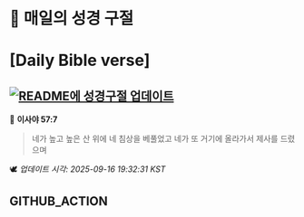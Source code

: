 # 🙏 매일의 성경 구절
# [Daily Bible verse]
## [![README에 성경구절 업데이트](https://github.com/DONGSUKA/first_test/actions/workflows/update-readme-bible.yml/badge.svg)](https://github.com/DONGSUKA/first_test/actions/workflows/update-readme-bible.yml)
<!-- START_BIBLE_VERSE -->
📖 **이사야 57:7**
> 네가 높고 높은 산 위에 네 침상을 베풀었고 네가 또 거기에 올라가서 제사를 드렸으며

🕊️ _업데이트 시각: 2025-09-16 19:32:31 KST_
  <!-- END_BIBLE_VERSE -->
## GITHUB_ACTION
